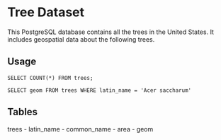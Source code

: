 # Tree Dataset

This PostgreSQL database contains all the trees in the United
States. It includes geospatial data about the following trees.

## Usage

    SELECT COUNT(*) FROM trees;

    SELECT geom FROM trees WHERE latin_name = 'Acer saccharum'



## Tables

  trees
    - latin_name
    - common_name
    - area
    - geom
